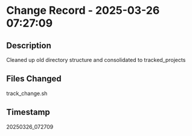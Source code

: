 # Change Record - 2025-03-26 07:27:09

## Description
Cleaned up old directory structure and consolidated to tracked_projects

## Files Changed
track_change.sh

## Timestamp
20250326_072709
